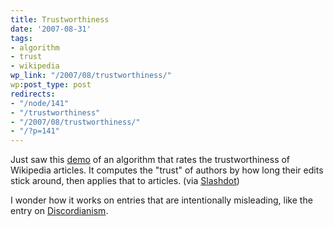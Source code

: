 ```yaml
---
title: Trustworthiness
date: '2007-08-31'
tags:
- algorithm
- trust
- wikipedia
wp_link: "/2007/08/trustworthiness/"
wp:post_type: post
redirects:
- "/node/141"
- "/trustworthiness"
- "/2007/08/trustworthiness/"
- "/?p=141"
---
```


Just saw this [demo](http://trust.cse.ucsc.edu/) of an algorithm that rates the trustworthiness of Wikipedia articles. It computes the "trust" of authors by how long their edits stick around, then applies that to articles. (via [Slashdot](http://it.slashdot.org/it/07/08/31/0259224.shtml))

I wonder how it works on entries that are intentionally misleading, like the entry on [Discordianism](http://en.wikipedia.org/wiki/Discordianism).
